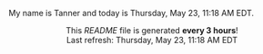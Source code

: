 My name is Tanner and today is Thursday, May 23, 11:18 AM EDT.

<p align="center">This <i>README</i> file is generated <b>every 3 hours</b>!</br>Last refresh: Thursday, May 23, 11:18 AM EDT<br /></p>

